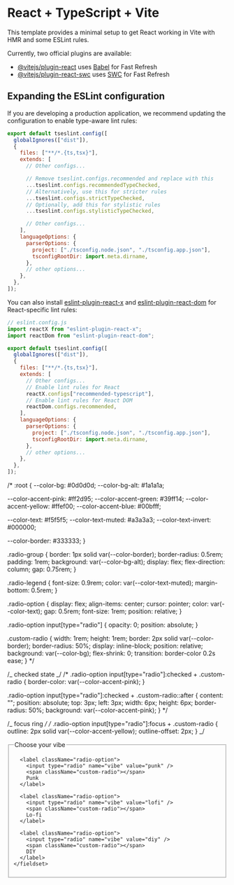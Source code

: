 # React + TypeScript + Vite

This template provides a minimal setup to get React working in Vite with HMR and some ESLint rules.

Currently, two official plugins are available:

- [@vitejs/plugin-react](https://github.com/vitejs/vite-plugin-react/blob/main/packages/plugin-react) uses [Babel](https://babeljs.io/) for Fast Refresh
- [@vitejs/plugin-react-swc](https://github.com/vitejs/vite-plugin-react/blob/main/packages/plugin-react-swc) uses [SWC](https://swc.rs/) for Fast Refresh

## Expanding the ESLint configuration

If you are developing a production application, we recommend updating the configuration to enable type-aware lint rules:

```js
export default tseslint.config([
  globalIgnores(["dist"]),
  {
    files: ["**/*.{ts,tsx}"],
    extends: [
      // Other configs...

      // Remove tseslint.configs.recommended and replace with this
      ...tseslint.configs.recommendedTypeChecked,
      // Alternatively, use this for stricter rules
      ...tseslint.configs.strictTypeChecked,
      // Optionally, add this for stylistic rules
      ...tseslint.configs.stylisticTypeChecked,

      // Other configs...
    ],
    languageOptions: {
      parserOptions: {
        project: ["./tsconfig.node.json", "./tsconfig.app.json"],
        tsconfigRootDir: import.meta.dirname,
      },
      // other options...
    },
  },
]);
```

You can also install [eslint-plugin-react-x](https://github.com/Rel1cx/eslint-react/tree/main/packages/plugins/eslint-plugin-react-x) and [eslint-plugin-react-dom](https://github.com/Rel1cx/eslint-react/tree/main/packages/plugins/eslint-plugin-react-dom) for React-specific lint rules:

```js
// eslint.config.js
import reactX from "eslint-plugin-react-x";
import reactDom from "eslint-plugin-react-dom";

export default tseslint.config([
  globalIgnores(["dist"]),
  {
    files: ["**/*.{ts,tsx}"],
    extends: [
      // Other configs...
      // Enable lint rules for React
      reactX.configs["recommended-typescript"],
      // Enable lint rules for React DOM
      reactDom.configs.recommended,
    ],
    languageOptions: {
      parserOptions: {
        project: ["./tsconfig.node.json", "./tsconfig.app.json"],
        tsconfigRootDir: import.meta.dirname,
      },
      // other options...
    },
  },
]);
```

<!-- CODE FOR COOL RADIO GROUP -- NOT YET NEEDED -->
/\* :root {
--color-bg: #0d0d0d;
--color-bg-alt: #1a1a1a;

--color-accent-pink: #ff2d95;
--color-accent-green: #39ff14;
--color-accent-yellow: #ffef00;
--color-accent-blue: #00bfff;

--color-text: #f5f5f5;
--color-text-muted: #a3a3a3;
--color-text-invert: #000000;

--color-border: #333333;
}

.radio-group {
border: 1px solid var(--color-border);
border-radius: 0.5rem;
padding: 1rem;
background: var(--color-bg-alt);
display: flex;
flex-direction: column;
gap: 0.75rem;
}

.radio-legend {
font-size: 0.9rem;
color: var(--color-text-muted);
margin-bottom: 0.5rem;
}

.radio-option {
display: flex;
align-items: center;
cursor: pointer;
color: var(--color-text);
gap: 0.5rem;
font-size: 1rem;
position: relative;
}

.radio-option input[type="radio"] {
opacity: 0;
position: absolute;
}

.custom-radio {
width: 1rem;
height: 1rem;
border: 2px solid var(--color-border);
border-radius: 50%;
display: inline-block;
position: relative;
background: var(--color-bg);
flex-shrink: 0;
transition: border-color 0.2s ease;
} \*/

/_ checked state _/
/\* .radio-option input[type="radio"]:checked + .custom-radio {
border-color: var(--color-accent-pink);
}

.radio-option input[type="radio"]:checked + .custom-radio::after {
content: "";
position: absolute;
top: 3px;
left: 3px;
width: 6px;
height: 6px;
border-radius: 50%;
background: var(--color-accent-pink);
} \*/

/_ focus ring _/
/_ .radio-option input[type="radio"]:focus + .custom-radio {
outline: 2px solid var(--color-accent-yellow);
outline-offset: 2px;
} _/

 <fieldset className="radio-group">
      <legend className="radio-legend">Choose your vibe</legend>

      <label className="radio-option">
        <input type="radio" name="vibe" value="punk" />
        <span className="custom-radio"></span>
        Punk
      </label>

      <label className="radio-option">
        <input type="radio" name="vibe" value="lofi" />
        <span className="custom-radio"></span>
        Lo-fi
      </label>

      <label className="radio-option">
        <input type="radio" name="vibe" value="diy" />
        <span className="custom-radio"></span>
        DIY
      </label>
    </fieldset>
<!-- END CODE FOR COOL RADIO GROUP -- NOT YET NEEDED -->
